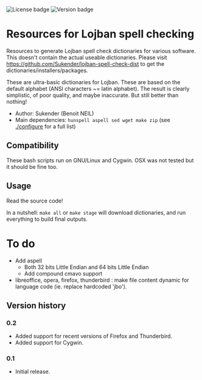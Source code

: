 ![License badge](https://img.shields.io/badge/license-WTFPL-green]) ![Version badge](https://img.shields.io/badge/version-0.2-lightgray])

# Resources for Lojban spell checking
Resources to generate Lojban spell check dictionaries for various software. This doesn't contain the actual useable dictionaries.
Please visit https://github.com/Sukender/lojban-spell-check-dist to get the dictionaries/installers/packages.

These are ultra-basic dictionaries for Lojban. These are based on the default alphabet (ANSI characters ~= latin alphabet).
The result is clearly simplistic, of poor quality, and maybe inaccurate. But still better than nothing!

- Author: Sukender (Benoit NEIL)
- Main dependencies: `hunspell aspell sed wget make zip` (see [./configure](configure) for a full list)

## Compatibility
These bash scripts run on GNU/Linux and Cygwin. OSX was not tested but it should be fine too.

## Usage
Read the source code!

In a nutshell: `make all` or `make stage` will download dictionaries, and run everything to build final outputs.

# To do
- Add aspell
  - Both 32 bits Little Endian and 64 bits Little Endian
  - Add compound cmavo support
- libreoffice, opera, firefox, thunderbird : make file content dynamic for language code (ie. replace hardcoded 'jbo').

## Version history

### 0.2
- Added support for recent versions of Firefox and Thunderbird.
- Added support for Cygwin.

### 0.1
- Initial release.
